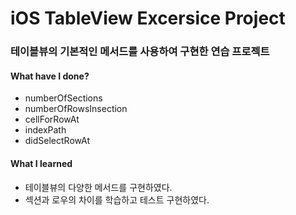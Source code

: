 # iOS TableView Excersice Project

### 테이블뷰의 기본적인 메서드를 사용하여 구현한 연습 프로젝트

#### What have I done?
- numberOfSections
- numberOfRowsInsection
- cellForRowAt
- indexPath
- didSelectRowAt

#### What I learned
- 테이블뷰의 다양한 메서드를 구현하였다.
- 섹션과 로우의 차이를 학습하고 테스트 구현하였다.
